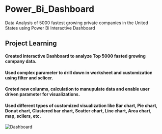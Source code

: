 # Power_Bi_Dashboard
Data Analysis of 5000 fastest growing private companies in the United States using Power Bi Interactive Dashboard
## Project Learning
#### Created interactive Dashboard to analyze Top 5000 fasted growing company data.
#### Used complex parameter to drill down in worksheet and customization using filter and sclicer.
#### Creted new colunms, calculation to manupulate data and enable user driven parameter for visualizations.
#### Used different types of customized visualization like Bar chart, Pie chart, Donut chart, Clustered bar chart, Scatter chart, Line chart, Area chart, map, scilers, etc.
![Dashboard](https://github.com/jitendra-40078/Power_Bi_Dashboard/assets/77274375/be239dfa-dee5-4d10-bf59-c4999cb45fcf)

